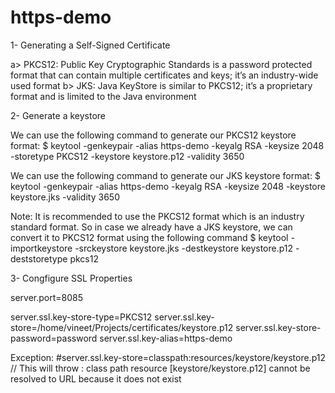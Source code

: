 # https-demo


1- Generating a Self-Signed Certificate

  a> PKCS12: Public Key Cryptographic Standards is a password protected format that can contain multiple certificates and keys;      it’s an industry-wide used format
  b> JKS: Java KeyStore is similar to PKCS12; it’s a proprietary format and is limited to the Java environment

2- Generate a keystore

  We can use the following command to generate our PKCS12 keystore format:
  $ keytool -genkeypair -alias https-demo -keyalg RSA -keysize 2048 -storetype PKCS12 -keystore keystore.p12 -validity 3650
  
  We can use the following command to generate our JKS keystore format:
  $ keytool -genkeypair -alias https-demo -keyalg RSA -keysize 2048 -keystore keystore.jks -validity 3650

  Note: It is recommended to use the PKCS12 format which is an industry standard format. So in case we already have a JKS               keystore, we can convert it to PKCS12 format using the following command
        $ keytool -importkeystore -srckeystore keystore.jks -destkeystore keystore.p12 -deststoretype pkcs12
        
3- Congfigure SSL Properties
   
   server.port=8085

  server.ssl.key-store-type=PKCS12
  server.ssl.key-store=/home/vineet/Projects/certificates/keystore.p12
  server.ssl.key-store-password=password
  server.ssl.key-alias=https-demo
  
  Exception: 
  #server.ssl.key-store=classpath:resources/keystore/keystore.p12 // This will throw : class path resource        [keystore/keystore.p12] cannot be resolved to URL because it does not exist
  
  
  
   

 

